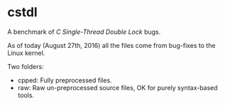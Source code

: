 # cstdl

A benchmark of _C Single-Thread Double Lock_ bugs.

As of today (August 27th, 2016) all the files come from bug-fixes to the Linux kernel.

Two folders:

- cpped: Fully preprocessed files.
- raw: Raw un-preprocessed source files, OK for purely syntax-based tools.
